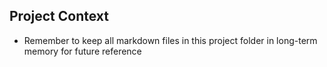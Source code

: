 ## Project Context
- Remember to keep all markdown files in this project folder in long-term memory for future reference